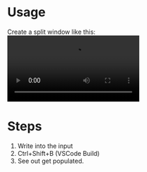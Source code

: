 # Usage
Create a split window like this:
![demo](DEMO.mp4)

# Steps
1. Write into the input
2. Ctrl+Shift+B (VSCode Build)
3. See out get populated.
